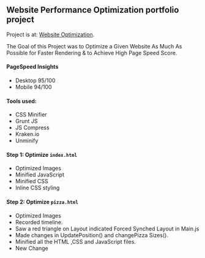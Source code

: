 ## Website Performance Optimization portfolio project

Project is at: [Website Optimization](https://anamika-manhas.github.io/Front-End-Web-optimization/views/pizza.html).

The Goal of this Project was to Optimize a Given Website As Much As Possible for Faster Rendering & to Achieve High Page Speed Score.

#### PageSpeed Insights
* Desktop 95/100
* Mobile 94/100


#### Tools used:

* CSS Minifier
* Grunt JS
* JS Compress
* Kraken.io
* Unminify


#### Step 1: Optimize `index.html`

* Optimized Images
* Minified JavaScript
* Minified CSS
* Inline CSS styling


#### Step 2: Optimize `pizza.html`

* Optimized Images
* Recorded timeline.
* Saw a red triangle on Layout indicated Forced Synched Layout in Main.js
* Made changes in UpdatePosition() and changePizza Sizes().
* Minified all the HTML ,CSS and JavaScript files.
* New Change
